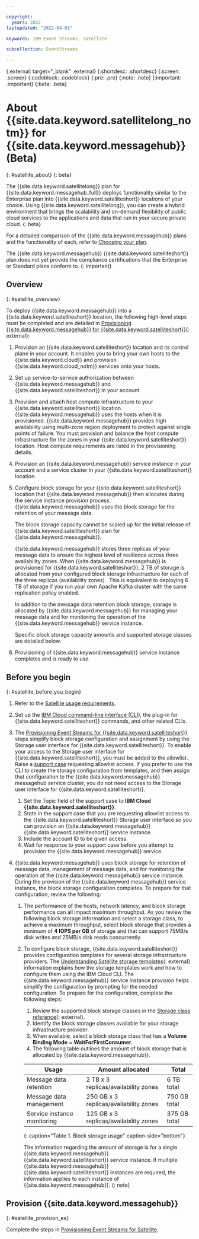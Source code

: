 ```yaml
---

copyright:
  years: 2022
lastupdated: "2022-04-01"

keywords: IBM Event Streams, Satellite

subcollection: EventStreams

---
```


{:external: target="_blank" .external}
{:shortdesc: .shortdesc}
{:screen: .screen}
{:codeblock: .codeblock}
{:pre: .pre}
{:note: .note}
{:important: .important}
{:beta: .beta}

# About {{site.data.keyword.satellitelong_notm}} for {{site.data.keyword.messagehub}} (Beta)
{: #satellite_about}
{: beta}


The {{site.data.keyword.satellitelong}} plan for {{site.data.keyword.messagehub_full}} deploys functionality similar to the Enterprise plan into {{site.data.keyword.satelliteshort}} locations of your choice. Using {{site.data.keyword.satellitelong}}, you can create a hybrid environment that brings the scalability and on-demand flexibility of public cloud services to the applications and data that run in your secure private cloud.
{: beta}

For a detailed comparison of the {{site.data.keyword.messagehub}} plans and the functionality of each, refer to [Choosing your plan](/docs/EventStreams?topic=EventStreams-plan_choose).

The {{site.data.keyword.messagehub}} {{site.data.keyword.satelliteshort}} plan does not yet provide the compliance certifications that the Enterprise or Standard plans conform to. 
{: important}

## Overview
{: #satellite_overview}

To deploy {{site.data.keyword.messagehub}} into a {{site.data.keyword.satelliteshort}} location, the following high-level steps must be completed and are detailed in [Provisioning {{site.data.keyword.messagehub}} for {{site.data.keyword.satelliteshort}}](/docs/EventStreams?topic=EventStreams-satellite-provisioning){: external}:

1. Provision an {{site.data.keyword.satelliteshort}} location and its control plane in your account. It enables you to bring your own hosts to the {{site.data.keyword.cloud}} and provision {{site.data.keyword.cloud_notm}} services onto your hosts. 

2. Set up service-to-service authorization between {{site.data.keyword.messagehub}} and {{site.data.keyword.satelliteshort}} in your account.

3. Provision and attach host compute infrastructure to your {{site.data.keyword.satelliteshort}} location. {{site.data.keyword.messagehub}} uses the hosts when it is provisioned. {{site.data.keyword.messagehub}} provides high availability using multi-zone region deployment to protect against single points of failure. You must provision and balance the host compute infrastructure for the zones in your {{site.data.keyword.satelliteshort}} location. Host compute requirements are listed in the provisioning details.

4. Provision an {{site.data.keyword.messagehub}} service instance in your account and a service cluster in your {{site.data.keyword.satelliteshort}} location.

5. Configure block storage for your {{site.data.keyword.satelliteshort}} location that {{site.data.keyword.messagehub}} then allocates during the service instance provision process. {{site.data.keyword.messagehub}} uses the block storage for the retention of your message data.

    The block storage capacity cannot be scaled up for the initial release of {{site.data.keyword.satelliteshort}} plan for {{site.data.keyword.messagehub}}.

    {{site.data.keyword.messagehub}} stores three replicas of your message data to ensure the highest level of resilience across three availability zones. When {{site.data.keyword.messagehub}} is provisioned for {{site.data.keyword.satelliteshort}}, 2 TB of storage is allocated from your configured block storage infrastructure for each of the three replicas (availability zones) . This is equivalent to deploying 6 TB of storage if you run your own Apache Kafka cluster with the same replication policy enabled.

    In addition to the message data retention block storage, storage is allocated by {{site.data.keyword.messagehub}} for managing your message data and for monitoring the operation of the {{site.data.keyword.messagehub}} service instance.

    Specific block storage capacity amounts and supported storage classes are detailed below.

6. Provisioning of {{site.data.keyword.messagehub}} service instance completes and is ready to use.

## Before you begin
{: #satellite_before_you_begin}

1. Refer to the [Satellite usage requirements](https://cloud.ibm.com/docs/satellite?topic=satellite-requirements).

2. Set up the [IBM Cloud command-line interface (CLI)](https://cloud.ibm.com/docs/satellite?topic=satellite-setup-cli), the plug-in for {{site.data.keyword.satelliteshort}} commands, and other related CLIs.

3. The [Provisioning Event Streams for {{site.data.keyword.satelliteshort}}](/docs/EventStreams?topic=EventStreams-satellite-provisioning) steps simplify block storage configuration and assignment by using the Storage user interface for {{site.data.keyword.satelliteshort}}. To enable your access to the Storage user interface for {{site.data.keyword.satelliteshort}}, you must be added to the allowlist. Raise a [support case](https://cloud.ibm.com/docs/get-support?topic=get-support-open-case&interface=ui#creating-support-case) requesting allowlist access. If you prefer to use the CLI to create the storage configuration from templates, and then assign that configuration to the {{site.data.keyword.messagehub}} messagehub service cluster, you do not need access to the Storage user interface for {{site.data.keyword.satelliteshort}}.
    1. Set the Topic field of the support case to **IBM Cloud {{site.data.keyword.satelliteshort}}**.
    2. State in the support case that you are requesting allowlist access to the {{site.data.keyword.satelliteshort}} Storage user interface so you can provision an {{site.data.keyword.messagehub}} {{site.data.keyword.satelliteshort}} service instance. 
    3. Include the account ID to be given access.
    4. Wait for response to your support case before you attempt to provision the {{site.data.keyword.messagehub}} service.
4. {{site.data.keyword.messagehub}} uses block storage for retention of message data, management of message data, and for monitoring the operation of the {{site.data.keyword.messagehub}} service instance. During the provision of the {{site.data.keyword.messagehub}} service instance, the block storage configuration completes. To prepare for that configuration, review the following:
    1. The performance of the hosts, network latency, and block storage performance can all impact maximum throughput. 
    As you review the following block storage information and select a storage class, to achieve a maximum throughput, select block storage that provides a minimum of **4 IOPS per GB** of storage and that can support 75MB/s disk writes and 25MB/s disk reads concurrently.
    2. To configure block storage, {{site.data.keyword.satelliteshort}} provides configuration templates for several storage infrastructure providers. The [Understanding Satellite storage templates](https://cloud.ibm.com/docs/satellite?topic=satellite-sat-storage-template-ov){: external} information explains how the storage templates work and how to configure them using the IBM Cloud CLI. The {{site.data.keyword.messagehub}} service instance provision helps simplify the configuration by prompting for the needed configuration. To prepare for the configuration, complete the following steps:
        1. Review the supported block storage classes in the [Storage class reference](https://cloud.ibm.com/docs/satellite?topic=satellite-storage-class-ref){: external}.
        2. Identify the block storage classes available for your storage infrastructure provider.
        3. When available, select a block storage class that has a **Volume Binding Mode** = **WaitForFirstConsumer**.
        4. The following table outlines the amount of block storage that is allocated by {{site.data.keyword.messagehub}}.

        | Usage | Amount allocated | Total |
        |---|---|---|
        | Message data retention | 2 TB x 3 replicas/availability zones | 6 TB total |
        | Message data management | 250 GB x 3 replicas/availability zones | 750 GB total |
        | Service instance monitoring | 125 GB x 3 replicas/availability zones | 375 GB total |
        {: caption="Table 1. Block storage usage" caption-side="bottom"}

        The information regarding the amount of storage is for a single {{site.data.keyword.messagehub}} {{site.data.keyword.satelliteshort}} service instance. If multiple {{site.data.keyword.messagehub}} {{site.data.keyword.satelliteshort}} instances are required, the information applies to each instance of {{site.data.keyword.messagehub}}.
{: note}

## Provision {{site.data.keyword.messagehub}}
{: #satellite_provision_es}

Complete the steps in [Provisioning Event Streams for Satellite](/docs/EventStreams?topic=EventStreams-satellite-provisioning).
